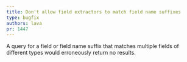 ```yaml
---
title: Don't allow field extractors to match field name suffixes
type: bugfix
authors: lava
pr: 1447
---
```


A query for a field or field name suffix that matches multiple fields of
different types would erroneously return no results.
